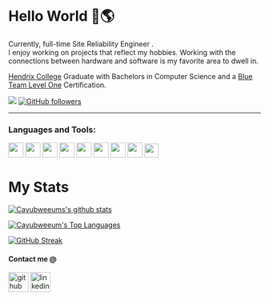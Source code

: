 # Hello World 👋🌎

Currently, full-time Site Reliability Engineer .<br>
I enjoy working on projects that reflect my hobbies. Working with the connections between hardware and software is my favorite area to dwell in.

[Hendrix College](https://www.hendrix.edu) Graduate with Bachelors in Computer Science and a [Blue Team Level One](https://securityblue.team/why-btl1) Certification.

<code><img src="https://visitor-badge.glitch.me/badge?page_id=cayubweums&style=flat-square"/></code>
[![GitHub followers](https://img.shields.io/github/followers/cayubweeums.svg?style=social&label=Follow&maxAge=2592000)](https://github.com/cayubweeums?tab=followers)

<hr />

### Languages and Tools:
<code><img src="https://cdn.jsdelivr.net/npm/programming-languages-logos/src/python/python.png" height="30"></code>
<code><img src="https://cdn.jsdelivr.net/npm/programming-languages-logos/src/java/java.png" height="30"></code>
<code><img src="https://prev.rust-lang.org/logos/rust-logo-512x512.png" height="30"></code>
<code><img src="https://cdn.jsdelivr.net/npm/programming-languages-logos/src/csharp/csharp.png" height="30"></code>
<code><img src="https://cdn.jsdelivr.net/npm/programming-languages-logos/src/html/html.png" height="30"></code>
<code><img src="https://cdn.jsdelivr.net/npm/programming-languages-logos/src/c/c.png" height="30"></code>
<code><img src="https://cdn.jsdelivr.net/npm/programming-languages-logos/src/javascript/javascript.png" height="30"></code>
<code><img src="https://cdn.worldvectorlogo.com/logos/flutter-logo.svg" height="30"></code>
<code><img src="https://upload.wikimedia.org/wikipedia/commons/thumb/e/e0/Git-logo.svg/1280px-Git-logo.svg.png" height="28"></code>

# My Stats

[![Cayubweeums's github stats](https://github-readme-stats.vercel.app/api?username=cayubweeums&show_icons=true&count_private=true&theme=radical&hide=stars)](https://github.com/cayubweeums)

[![Cayubweeum's Top Languages](https://github-readme-stats.vercel.app/api/top-langs/?username=luantafarel&layout=compact&langs_count=7&theme=radical&hide)](https://github.com/cayubweeums)

[![GitHub Streak](https://github-readme-streak-stats.herokuapp.com/?user=cayubweeums&theme=dark&count_private=true&theme=radical&hide)](https://github.com/cayubweeums)

#### Contact me @

[<img src='https://cdn.jsdelivr.net/npm/simple-icons@3.0.1/icons/github.svg' alt='github' height='40'>](https://github.com/cayubweeums)
[<img src='https://cdn.jsdelivr.net/npm/simple-icons@3.0.1/icons/linkedin.svg' alt='linkedin' height='40'>](https://www.linkedin.com/in/c-williams-/)
